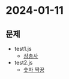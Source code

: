 # 2024-01-11
## 문제
* test1.js 
    * [삼총사](https://school.programmers.co.kr/learn/courses/30/lessons/131705)
* test2.js
    * [숫자 짝꿍](https://school.programmers.co.kr/learn/courses/30/lessons/131128) 

